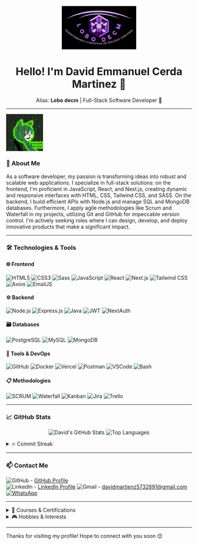 <div align="center">
  <img src="./images/logo_david.png" width="40%">
</div>
<h1 align="center">Hello! I'm David Emmanuel Cerda Martinez 👋</h1>
</div>
<p align="center">
  Alias: <strong>Lobo decm</strong> | Full-Stack Software Developer 🚀
</p>

---

<div align="left"><img src="./images/tenor.gif" align="center" width="100px"><div>

### 💼 About Me
As a software developer, my passion is transforming ideas into robust and scalable web applications. I specialize in full-stack solutions: on the frontend, I'm proficient in JavaScript, React, and Next.js, creating dynamic and responsive interfaces with HTML, CSS, Tailwind CSS, and SASS. On the backend, I build efficient APIs with Node.js and manage SQL and MongoDB databases. Furthermore, I apply agile methodologies like Scrum and Waterfall in my projects, utilizing Git and GitHub for impeccable version control. I'm actively seeking roles where I can design, develop, and deploy innovative products that make a significant impact.

---

### 🛠️ Technologies & Tools

#### 🌐 Frontend
![HTML5](https://img.shields.io/badge/-HTML5-E34F26?logo=html5&logoColor=white)
![CSS3](https://img.shields.io/badge/-CSS3-1572B6?logo=css3&logoColor=white)
![Sass](https://img.shields.io/badge/-Sass-CC6699?logo=sass&logoColor=white)
![JavaScript](https://img.shields.io/badge/-JavaScript-F7DF1E?logo=javascript&logoColor=black)
![React](https://img.shields.io/badge/-React-61DAFB?logo=react&logoColor=black)
![Next.js](https://img.shields.io/badge/-Next.js-000000?logo=nextdotjs&logoColor=white)
![Tailwind CSS](https://img.shields.io/badge/-Tailwind_CSS-06B6D4?logo=tailwindcss&logoColor=white)
![Axios](https://img.shields.io/badge/-Axios-5A29E4?logo=axios&logoColor=white)
![EmailJS](https://img.shields.io/badge/-EmailJS-FF3621?logo=maildotru&logoColor=white)

#### ⚙️ Backend
![Node.js](https://img.shields.io/badge/-Node.js-339933?logo=nodedotjs&logoColor=white)
![Express.js](https://img.shields.io/badge/-Express.js-000000?logo=express&logoColor=white)
![Java](https://img.shields.io/badge/-Java-007396?logo=java&logoColor=white)
![JWT](https://img.shields.io/badge/-JWT-000000?logo=jsonwebtokens&logoColor=white)
![NextAuth](https://img.shields.io/badge/-NextAuth-000000?logo=auth0&logoColor=white)

#### 🗃️ Databases
![PostgreSQL](https://img.shields.io/badge/-PostgreSQL-4169E1?logo=postgresql&logoColor=white)
![MySQL](https://img.shields.io/badge/-MySQL-4479A1?logo=mysql&logoColor=white)
![MongoDB](https://img.shields.io/badge/-MongoDB-47A248?logo=mongodb&logoColor=white)

#### 🔧 Tools & DevOps
![GitHub](https://img.shields.io/badge/-GitHub-181717?logo=github&logoColor=white)
![Docker](https://img.shields.io/badge/-Docker-2496ED?logo=docker&logoColor=white)
![Vercel](https://img.shields.io/badge/-Vercel-000000?logo=vercel&logoColor=white)
![Postman](https://img.shields.io/badge/-Postman-FF6C37?logo=postman&logoColor=white)
![VSCode](https://img.shields.io/badge/-VSCode-007ACC?logo=visualstudiocode&logoColor=white)
![Bash](https://img.shields.io/badge/-Bash-4EAA25?logo=gnubash&logoColor=white)

#### 📋 Methodologies
![SCRUM](https://img.shields.io/badge/-SCRUM-009DDC?logo=scrumalliance&logoColor=white)
![Waterfall](https://img.shields.io/badge/-Waterfall-0052CC)
![Kanban](https://img.shields.io/badge/-Kanban-008080?logo=kanban&logoColor=white)
![Jira](https://img.shields.io/badge/-Jira-0052CC?logo=jira&logoColor=white)
![Trello](https://img.shields.io/badge/-Trello-0079BF?logo=trello&logoColor=white)

---

### 📈 GitHub Stats
<p align="center">
  <img alt="David's GitHub Stats" src="https://github-readme-stats.vercel.app/api?username=lobodecm&show_icons=true&theme=dark&hide_title=true" />
  <img alt="Top Languages" src="https://github-readme-stats.vercel.app/api/top-langs/?username=lobodecm&layout=compact&theme=dark&hide_title=true" />
</p>

<details>
  <summary>🔥 Commit Streak</summary>
  <p align="center">
    <img alt="GitHub Streak" src="https://github-readme-streak-stats.herokuapp.com/?user=lobodecm&theme=dark" />
  </p>
</details>

---

### 📫 Contact Me
![GitHub](https://img.shields.io/badge/-GitHub-181717?logo=github&logoColor=white) - [GitHub Profile](https://github.com/lobodecm)  
![LinkedIn](https://img.shields.io/badge/-LinkedIn-0077B5?logo=linkedin&logoColor=white) - [LinkedIn Profile](https://www.linkedin.com/in/softwaredeveloper-david)
![Gmail](https://img.shields.io/badge/-Gmail-D14836?logo=gmail&logoColor=white) - davidmartienz5732891@gmail.com
[![WhatsApp](https://img.shields.io/badge/-WhatsApp-25D366?logo=whatsapp&logoColor=white)](https://wa.me/524493981492)

---

<details>
<summary>🎯 Courses & Certifications</summary>

- Database Course  
- Remote Work Course  
- English Certification B2 Level  
</details>

<details>
<summary>🎮 Hobbies & Interests</summary>

- 🏀 Basketball  
- 🎹 Playing Piano  
- 🎧 Listening to Music  
- 🎮 Playing Video Games  
- ♟️ Strategy Games & Boardgames  
</details>

---

Thanks for visiting my profile! Hope to connect with you soon 😊
